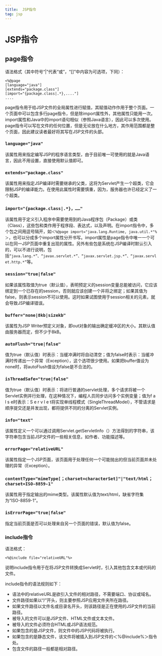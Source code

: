 ```yaml
---
title:  JSP指令
tag: jsp
---
```

<!-- toc -->
#  JSP指令

## page指令

语法格式（其中符号“|”代表“或”，“[]”中内容为可选项，下同）：

```
<%@page
[language="java"]
[extends="package.class"]
[import="{package.class|.*},...."]
....
```

page指令用于给JSP文件的全局属性进行赋值，其赋值动作作用于整个页面。一个页面中可以包含多行page指令，但是除import属性外，其他属性只能用一次。import属性和Java中的import语句相似（参照Java语言），因此可以多次使用。page指令可以写在文件的任何位置，但是无论放在什么地方，其作用范围都是整个页面，因此建议读者最好将其写在JSP文件的头部。

### ```language="java"```

该属性用来指定编写JSP的程序语言类型，由于目前唯一可使用的就是Java语言，因此不用设置，直接使用默认值即可。

### ```extends="package.class"```
该属性用来指定JSP编译时需要继承的父类，这将为Servlet产生一个超类，它会限制JSP的编译能力。在使用此属性时需要慎重，因为，服务器也许已经定义了一个超类。

### ```import="{package.class|.*}，……"```

该属性用于定义引入程序中需要使用到的Java程序包（Package）或类（Class），这些包和类作用于程序段、表达式，以及声明。在import指令中，多个包之间用逗号隔开，如```＜%@page import="java.lang.Runtime, java.util.*"%＞```，也可以分成多个import属性分开书写。import属性是page指令中唯一一个可以在同一JSP页面中重复出现的属性。另外有些包是系统在JSP编译时默认引入的，可以不进行说明，包括```“java.lang.*”、“javax.servlet.*”、“javax.servlet.jsp.*”、“javax.servlet.http.*”```等。

### ```session="true|false"```

如果该属性取值为true（默认值），表明预定义的session变量总能被访问，它应该绑定到一个已存在的session，否则就应该创建一个并将之绑定；如果其值为false，则表示session不可以使用。这时如果试图使用于session相关的元素，就会导致JSP编译错误。

### ```buffer="none|8kb|sizekb"```
该属性为JSP Writer预定义对象，即out对象的输出确定缓冲区的大小。其默认值由服务器而定，但不少于8kB。

### ```autoFlush="true|false"```
值为true（默认值）时表示：当缓冲满时将自动清空；值为false时表示：当缓冲满时传递出一个异常（Exception），这个选项很少使用。如果把buffer值设为none时，将autoFlush值设为false是不合法的。

### ```isThreadSafe="true|false"```
值为true（默认值）时表示：将进行普通的servlet处理，多个请求将被一个Servlet实例并行处理，在这种情况下，编程人员同步访问多个实例变量；值为f a l s e时表示：S e r v l e t将实现单线程模式（SingleThreadModel），不管请求是顺序提交还是并发出现，都将提供不同的分离的Servlet实例。

### ```info="text"```
该属性定义一个可以通过调用Servlet.getServletInfo（）方法得到的字符串，该字符串包含当前JSP文件的一些相关信息，如作者、功能描述等。

### ```errorPage="relativeURL"```

该属性指定一个JSP页面，该页面用于处理任何一个可能抛出的但当前页面并未处理的异常（Exception）。

### ```contentType="mimeType[；charset=characterSet]"|"text/html；charset=ISO-8859-1"```

该属性用于指定输出的mime类型。该属性默认值为text/html，缺省字符集为“ISO-8859-1”。

### ```isErrorPage="true|false"```

指定当前页面是否可以处理来自另一个页面的错误，默认值为false。


### include指令
语法格式：
```
<%@include file="relativeURL"%>
```

说明include指令用于在将JSP文件转换成Servlet时，引入其他包含文本或代码的文件。

include指令的语法规则如下：

* 语法中的relativeURL是欲引入文件的相对路径，不需要端口、协议或域名。
* 文件路径如果以“/”开头，则主要参照JSP应用文件夹所在路径。
* 如果文件路径以文件名或目录名开头，则该路径是正在使用的JSP文件的当前路径。
* 被导入的文件可以是JSP文件、HTML文件或文本文件。
* 被导入的文件必须符合HTML或JSP语法规范。
* 如果包含的是JSP文件，则文件中的JSP代码将被执行。
* 如果包含的是静态文件，该文件将被插入到JSP文件的＜%@include%＞指令处。
* 包含文件的路径一般都是相对路径。



